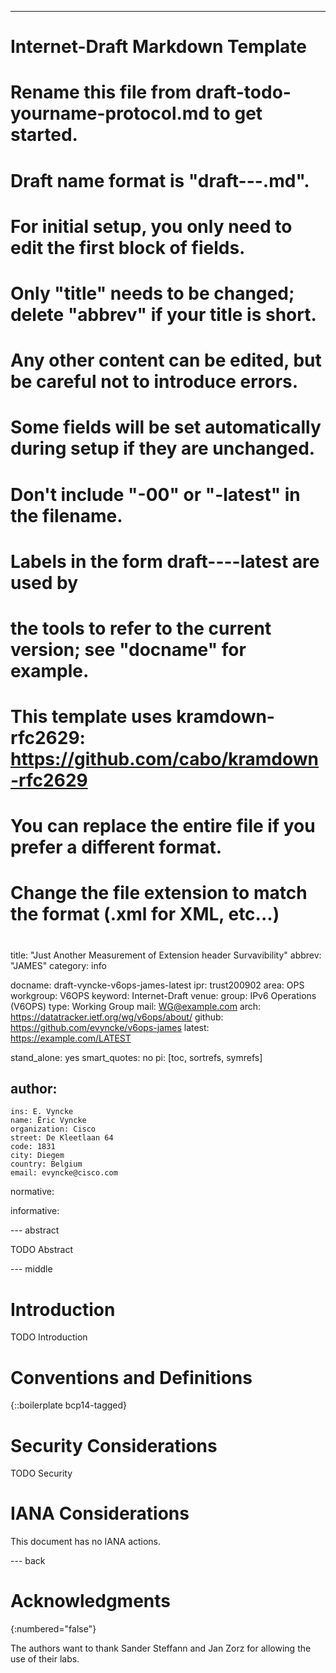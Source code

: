 ---
###
# Internet-Draft Markdown Template
#
# Rename this file from draft-todo-yourname-protocol.md to get started.
# Draft name format is "draft-<yourname>-<workgroup>-<name>.md".
#
# For initial setup, you only need to edit the first block of fields.
# Only "title" needs to be changed; delete "abbrev" if your title is short.
# Any other content can be edited, but be careful not to introduce errors.
# Some fields will be set automatically during setup if they are unchanged.
#
# Don't include "-00" or "-latest" in the filename.
# Labels in the form draft-<yourname>-<workgroup>-<name>-latest are used by
# the tools to refer to the current version; see "docname" for example.
#
# This template uses kramdown-rfc2629: https://github.com/cabo/kramdown-rfc2629
# You can replace the entire file if you prefer a different format.
# Change the file extension to match the format (.xml for XML, etc...)
#
###
title: "Just Another Measurement of Extension header Survavibility"
abbrev: "JAMES"
category: info

docname: draft-vyncke-v6ops-james-latest
ipr: trust200902
area: OPS
workgroup: V6OPS
keyword: Internet-Draft
venue:
  group: IPv6 Operations (V6OPS)
  type: Working Group
  mail: WG@example.com
  arch: https://datatracker.ietf.org/wg/v6ops/about/
  github: https://github.com/evyncke/v6ops-james
  latest: https://example.com/LATEST

stand_alone: yes
smart_quotes: no
pi: [toc, sortrefs, symrefs]

author:
 -
    ins: E. Vyncke
    name: Ëric Vyncke
    organization: Cisco
    street: De Kleetlaan 64
    code: 1831
    city: Diegem
    country: Belgium
    email: evyncke@cisco.com

normative:

informative:


--- abstract

TODO Abstract


--- middle

# Introduction

TODO Introduction


# Conventions and Definitions

{::boilerplate bcp14-tagged}


# Security Considerations

TODO Security


# IANA Considerations

This document has no IANA actions.


--- back

# Acknowledgments
{:numbered="false"}

The authors want to thank Sander Steffann and Jan Zorz for allowing the use of their labs.
